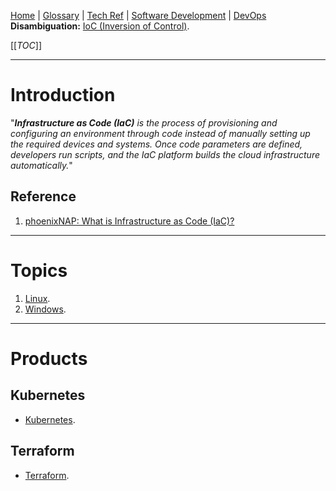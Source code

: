 [Home](/Slalom-LLC/Slalom-Consulting) | [Glossary](/Glossary) | [Tech Ref](/Tech-Ref) | [Software Development](/Tech-Ref/Software-Development) | [DevOps](/Tech-Ref/Software-Development/DevOps-\(Development-and-IT-Operations\))
**Disambiguation:** [IoC (Inversion of Control)](/Tech-Ref/Software-Development/IoC-\(Inversion-of-Control\)).

[[_TOC_]]

---
# Introduction
"_***Infrastructure as Code (IaC)*** is the process of provisioning and configuring an environment through code instead of manually setting up the required devices and systems. Once code parameters are defined, developers run scripts, and the IaC platform builds the cloud infrastructure automatically._"

## Reference
1. [phoenixNAP: What is Infrastructure as Code (IaC)?](https://phoenixnap.com/blog/infrastructure-as-code-best-practices-tools)

---
# Topics
1. [Linux](/Tech-Ref/Linux).
1. [Windows](/Tech-Ref/Microsoft/Microsoft-Windows).

---
# Products

## Kubernetes
- [Kubernetes](/Tech-Ref/Virtualization/Containers-\(OS-Virtualization\)/Kubernetes).

## Terraform
- [Terraform](/Tech-Ref/Software-Development/DevOps-\(Development-and-IT-Operations\)/IaC-\(Infrastructure-as-Code\)/Terraform).
